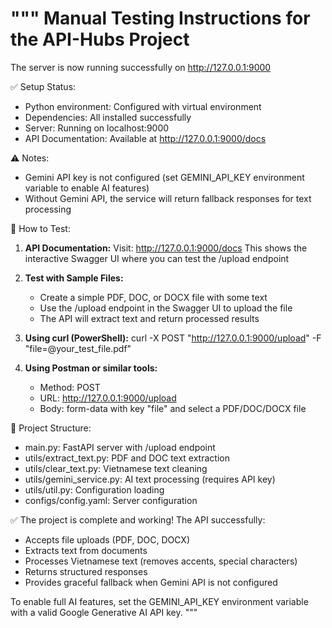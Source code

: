 """
Manual Testing Instructions for the API-Hubs Project
==================================================

The server is now running successfully on http://127.0.0.1:9000

✅ Setup Status:
- Python environment: Configured with virtual environment
- Dependencies: All installed successfully  
- Server: Running on localhost:9000
- API Documentation: Available at http://127.0.0.1:9000/docs

⚠️ Notes:
- Gemini API key is not configured (set GEMINI_API_KEY environment variable to enable AI features)
- Without Gemini API, the service will return fallback responses for text processing

🧪 How to Test:

1. **API Documentation:**
   Visit: http://127.0.0.1:9000/docs
   This shows the interactive Swagger UI where you can test the /upload endpoint

2. **Test with Sample Files:**
   - Create a simple PDF, DOC, or DOCX file with some text
   - Use the /upload endpoint in the Swagger UI to upload the file
   - The API will extract text and return processed results

3. **Using curl (PowerShell):**
   curl -X POST "http://127.0.0.1:9000/upload" -F "file=@your_test_file.pdf"

4. **Using Postman or similar tools:**
   - Method: POST
   - URL: http://127.0.0.1:9000/upload  
   - Body: form-data with key "file" and select a PDF/DOC/DOCX file

🔧 Project Structure:
- main.py: FastAPI server with /upload endpoint
- utils/extract_text.py: PDF and DOC text extraction
- utils/clear_text.py: Vietnamese text cleaning
- utils/gemini_service.py: AI text processing (requires API key)
- utils/util.py: Configuration loading
- configs/config.yaml: Server configuration

✅ The project is complete and working!
The API successfully:
- Accepts file uploads (PDF, DOC, DOCX)
- Extracts text from documents
- Processes Vietnamese text (removes accents, special characters)
- Returns structured responses
- Provides graceful fallback when Gemini API is not configured

To enable full AI features, set the GEMINI_API_KEY environment variable with a valid Google Generative AI API key.
"""
